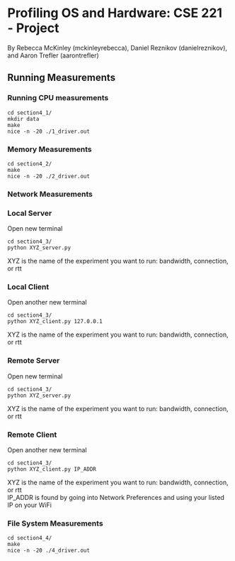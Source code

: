 # Profiling OS and Hardware: CSE 221 - Project
By Rebecca McKinley (mckinleyrebecca), Daniel Reznikov (danielreznikov), and Aaron Trefler (aarontrefler)

## Running Measurements
### Running CPU measurements
```
cd section4_1/  
mkdir data  
make  
nice -n -20 ./1_driver.out
```
### Memory Measurements
```
cd section4_2/  
make  
nice -n -20 ./2_driver.out
```
### Network Measurements
### Local Server
Open new terminal  
```
cd section4_3/  
python XYZ_server.py  
```
XYZ is the name of the experiment you want to run: bandwidth, connection, or rtt  
### Local Client
Open another new terminal  
```
cd section4_3/  
python XYZ_client.py 127.0.0.1 
```
XYZ is the name of the experiment you want to run: bandwidth, connection, or rtt  
### Remote Server
Open new terminal  
```
cd section4_3/  
python XYZ_server.py  
```
XYZ is the name of the experiment you want to run: bandwidth, connection, or rtt  
### Remote Client
Open another new terminal  
```
cd section4_3/  
python XYZ_client.py IP_ADDR 
```
XYZ is the name of the experiment you want to run: bandwidth, connection, or rtt  
IP_ADDR is found by going into Network Preferences and using your listed IP on your WiFi
### File System Measurements
```
cd section4_4/
make
nice -n -20 ./4_driver.out
```
